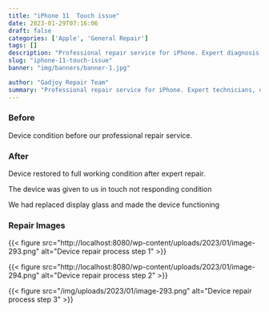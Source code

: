 ```yaml
---
title: "iPhone 11  Touch issue"
date: 2023-01-29T07:16:06
draft: false
categories: ['Apple', 'General Repair']
tags: []
description: "Professional repair service for iPhone. Expert diagnosis and quality repairs in Bangalore."
slug: "iphone-11-touch-issue"
banner: "img/banners/banner-1.jpg"

author: "Gadjoy Repair Team"
summary: "Professional repair service for iPhone. Expert technicians, quality parts, warranty included."
---
```


### Before

Device condition before our professional repair service.

### After

Device restored to full working condition after expert repair.

The device was given to us in touch not responding condition

We had replaced display glass and made the device functioning

### Repair Images

{{< figure src="http://localhost:8080/wp-content/uploads/2023/01/image-293.png" alt="Device repair process step 1" >}}

{{< figure src="http://localhost:8080/wp-content/uploads/2023/01/image-294.png" alt="Device repair process step 2" >}}

{{< figure src="/img/uploads/2023/01/image-293.png" alt="Device repair process step 3" >}}


